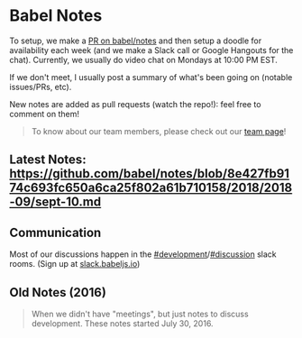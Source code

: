 # Babel Notes

To setup, we make a [PR on babel/notes](https://github.com/babel/notes/pulls?q=is%3Apr+is%3Aclosed) and then setup a doodle for availability each week (and we make a Slack call or Google Hangouts for the chat). Currently, we usually do video chat on Mondays at 10:00 PM EST.

If we don't meet, I usually post a summary of what's been going on (notable issues/PRs, etc).

New notes are added as pull requests (watch the repo!): feel free to comment on them!

> To know about our team members, please check out our [team page](https://babeljs.io/team)!

## Latest Notes: https://github.com/babel/notes/blob/8e427fb9174c693fc650a6ca25f802a61b710158/2018/2018-09/sept-10.md

## Communication

Most of our discussions happen in the [#development](https://babeljs.slack.com/messages/development)/[#discussion](https://babeljs.slack.com/messages/discussion) slack rooms. (Sign up at [slack.babeljs.io](http://slack.babeljs.io/))

## Old Notes (2016)

> When we didn't have "meetings", but just notes to discuss development.
> These notes started July 30, 2016.
